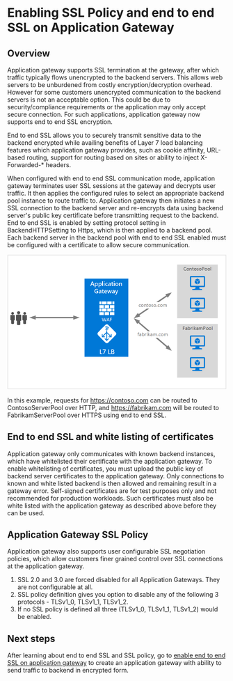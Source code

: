 <properties
   pageTitle="Enabling SSL Policy and end to end SSL on Application Gateway | Microsoft Azure"
   description="This page provides an overview of the Application Gateway end to end SSL support."
   documentationCenter="na"
   services="application-gateway"
   authors="amsriva"
   manager="rossort"
   editor="amsriva"/>
<tags
   ms.service="application-gateway"
   ms.devlang="na"
   ms.topic="hero-article"
   ms.tgt_pltfrm="na"
   ms.workload="infrastructure-services"
   ms.date="09/26/2016"
   ms.author="amsriva"/>

# Enabling SSL Policy and end to end SSL on Application Gateway

## Overview

Application gateway supports SSL termination at the gateway, after which traffic typically flows unencrypted to the backend servers. This allows web servers to be unburdened from costly encryption/decryption overhead. However for some customers unencrypted communication to the backend servers is not an acceptable option. This could be due to security/compliance requirements or the application may only accept secure connection. For such applications, application gateway now supports end to end SSL encryption.

End to end SSL allows you to securely transmit sensitive data to the backend encrypted while availing benefits of Layer 7 load balancing features which application gateway provides, such as cookie affinity, URL-based routing, support for routing based on sites or ability to inject X-Forwarded-* headers.

When configured with end to end SSL communication mode, application gateway terminates user SSL sessions at the gateway and decrypts user traffic. It then applies the configured rules to select an appropriate backend pool instance to route traffic to. Application gateway then initiates a new SSL connection to the backend server and re-encrypts data using backend server's public key certificate before transmitting request to the backend. End to end SSL is enabled by setting protocol setting in BackendHTTPSetting to Https, which is then applied to a backend pool. Each backend server in the backend pool with end to end SSL enabled must be configured with a certificate to allow secure communication.

![imageURLroute](./media/application-gateway-multi-site-overview/multisite.png)

In this example, requests for https://contoso.com can be routed to ContosoServerPool over HTTP, and https://fabrikam.com will be routed to FabrikamServerPool over HTTPS using end to end SSL.

## End to end SSL and white listing of certificates

Application gateway only communicates with known backend instances, which have whitelisted their certificate with the application gateway. To enable whitelisting of certificates, you must upload the public key of backend server certificates to the application gateway. Only connections to known and white listed backend is then allowed and remaining result in a gateway error. Self-signed certificates are for test purposes only and not recommended for production workloads. Such certificates must also be white listed with the application gateway as described above before they can be used.

## Application Gateway SSL Policy

Application gateway also supports user configurable SSL negotiation policies, which allow customers finer grained control over SSL connections at the application gateway.

1. SSL 2.0 and 3.0 are forced disabled for all Application Gateways. They are not configurable at all.
2. SSL policy definition gives you option to disable any of the following 3 protocols - TLSv1_0, TLSv1_1, TLSv1_2.
3. If no SSL policy is defined all three (TLSv1_0, TLSv1_1, TLSv1_2) would be enabled.

## Next steps

After learning about end to end SSL and SSL policy, go to [enable end to end SSL on application gateway](application-gateway-end-to-end-ssl-powershell.md) to create an application gateway with ability to send traffic to backend in encrypted form.

